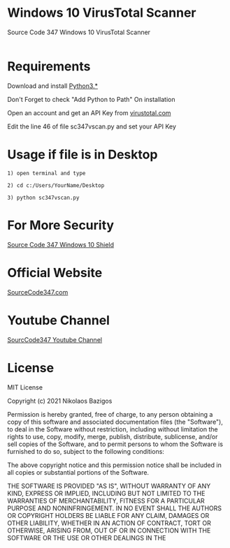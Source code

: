 # Windows 10 VirusTotal Scanner
Source Code 347 Windows 10 VirusTotal Scanner

<img scr="sc347vscanner.png" style="width:90%;height:auto;"/>


# Requirements

Download and install <a href="https://python.org">Python3.*</a>

Don't Forget to check "Add Python to Path" On installation

Open an account and get an API Key from <a href="https://virustotal.com">virustotal.com</a>

Edit the line 46 of file sc347vscan.py and set your API Key

# Usage if file is in Desktop

    1) open terminal and type
    
    2) cd c:/Users/YourName/Desktop
    
    3) python sc347vscan.py

# For More Security

<a href="https://github.com/sourcecode347/SourceCode347Windows10Shield">Source Code 347 Windows 10 Shield</a>

# Official Website

<a href="https://sourcecode347.com">SourceCode347.com</a>

# Youtube Channel

<a href="https://youtube.com/sourcecode347">SourcCode347 Youtube Channel</a>

# License
MIT License

Copyright (c) 2021 Nikolaos Bazigos

Permission is hereby granted, free of charge, to any person obtaining a copy
of this software and associated documentation files (the "Software"), to deal
in the Software without restriction, including without limitation the rights
to use, copy, modify, merge, publish, distribute, sublicense, and/or sell
copies of the Software, and to permit persons to whom the Software is
furnished to do so, subject to the following conditions:

The above copyright notice and this permission notice shall be included in all
copies or substantial portions of the Software.

THE SOFTWARE IS PROVIDED "AS IS", WITHOUT WARRANTY OF ANY KIND, EXPRESS OR
IMPLIED, INCLUDING BUT NOT LIMITED TO THE WARRANTIES OF MERCHANTABILITY,
FITNESS FOR A PARTICULAR PURPOSE AND NONINFRINGEMENT. IN NO EVENT SHALL THE
AUTHORS OR COPYRIGHT HOLDERS BE LIABLE FOR ANY CLAIM, DAMAGES OR OTHER
LIABILITY, WHETHER IN AN ACTION OF CONTRACT, TORT OR OTHERWISE, ARISING FROM,
OUT OF OR IN CONNECTION WITH THE SOFTWARE OR THE USE OR OTHER DEALINGS IN THE
